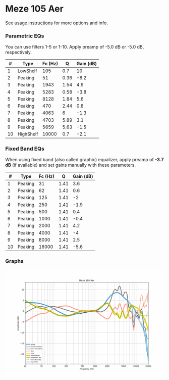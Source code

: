 # Meze 105 Aer
See [usage instructions](https://github.com/jaakkopasanen/AutoEq#usage) for more options and info.

### Parametric EQs
You can use filters 1-5 or 1-10. Apply preamp of -5.0 dB or -5.0 dB, respectively.

|   # | Type      |   Fc (Hz) |    Q |   Gain (dB) |
|-----|-----------|-----------|------|-------------|
|   1 | LowShelf  |       105 | 0.7  |        10   |
|   2 | Peaking   |        51 | 0.36 |        -8.2 |
|   3 | Peaking   |      1943 | 1.54 |         4.9 |
|   4 | Peaking   |      5283 | 0.58 |        -3.8 |
|   5 | Peaking   |      8128 | 1.84 |         5.6 |
|   6 | Peaking   |       470 | 2.44 |         0.8 |
|   7 | Peaking   |      4063 | 6    |        -1.3 |
|   8 | Peaking   |      4703 | 5.89 |         3.1 |
|   9 | Peaking   |      5659 | 5.63 |        -1.5 |
|  10 | HighShelf |     10000 | 0.7  |        -2.1 |

### Fixed Band EQs
When using fixed band (also called graphic) equalizer, apply preamp of **-3.7 dB** (if available) and set gains manually with these parameters.

|   # | Type    |   Fc (Hz) |    Q |   Gain (dB) |
|-----|---------|-----------|------|-------------|
|   1 | Peaking |        31 | 1.41 |         3.6 |
|   2 | Peaking |        62 | 1.41 |         0.6 |
|   3 | Peaking |       125 | 1.41 |        -2   |
|   4 | Peaking |       250 | 1.41 |        -1.9 |
|   5 | Peaking |       500 | 1.41 |         0.4 |
|   6 | Peaking |      1000 | 1.41 |        -0.4 |
|   7 | Peaking |      2000 | 1.41 |         4.2 |
|   8 | Peaking |      4000 | 1.41 |        -4   |
|   9 | Peaking |      8000 | 1.41 |         2.5 |
|  10 | Peaking |     16000 | 1.41 |        -5.6 |

### Graphs
![](./Meze%20105%20Aer.png)
